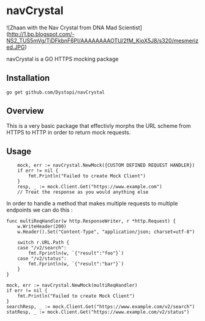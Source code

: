 # navCrystal
![Zhaan with the Nav Crystal from DNA Mad Scientist] (http://1.bp.blogspot.com/-NS2_TUS5mVg/TjDFkbnF6PI/AAAAAAAAOTU/2fM_KioX5J8/s320/mesmerized.JPG)

navCrystal is a GO HTTPS mocking package

## Installation
```golang
go get github.com/Dystopi/navCrystal
```

## Overview

This is a very basic package that effectivly morphs the URL scheme from HTTPS to HTTP in order to return mock requests.

## Usage

```golang
	mock, err := navCrystal.NewMock({CUSTOM DEFINED REQUEST HANDLER})
	if err != nil {
		fmt.Println("Failed to create Mock Client")
	}
	resp, _ := mock.Client.Get("https://www.example.com")
	// Treat the response as you would anything else
```

In order to handle a method that makes multiple requests to multiple endpoints we can do this :

```golang
func multiReqHandler(w http.ResponseWriter, r *http.Request) {
	w.WriteHeader(200)
	w.Header().Set("Content-Type", "application/json; charset=utf-8")

	switch r.URL.Path {
	case "/v2/search":
		fmt.Fprintln(w, `{"result":"foo"}`)
	case "/v2/status":
		fmt.Fprintln(w, `{"result":"bar"}`)
	}
}

mock, err := navCrystal.NewMock(multiReqHandler)
if err != nil {
	fmt.Println("Failed to create Mock Client")
}
searchResp, _ := mock.Client.Get("https://www.example.com/v2/search")
statResp, _ := mock.Client.Get("https://www.example.com/v2/status")
```
